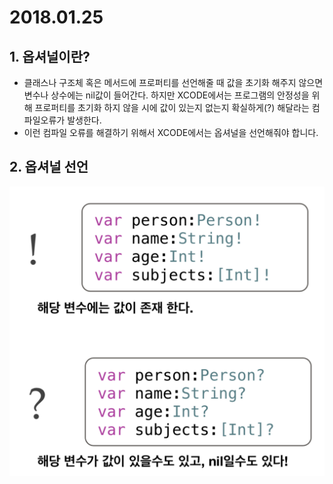 # 2018.01.25
## 1. 옵셔널이란?
- 클래스나 구조체 혹은 메서드에 프로퍼티를 선언해줄 때 값을 초기화 해주지 않으면 변수나 상수에는 nil값이 들어간다. 하지만 XCODE에서는 프로그램의 안정성을 위해 프로퍼티를 초기화 하지 않을 시에 값이 있는지 없는지 확실하게(?) 해달라는 컴파일오류가 발생한다.
- 이런 컴파일 오류를 해결하기 위해서 XCODE에서는 옵셔널을 선언해줘야 합니다.

## 2. 옵셔널 선언
![변수값지정](./Optional1.png)